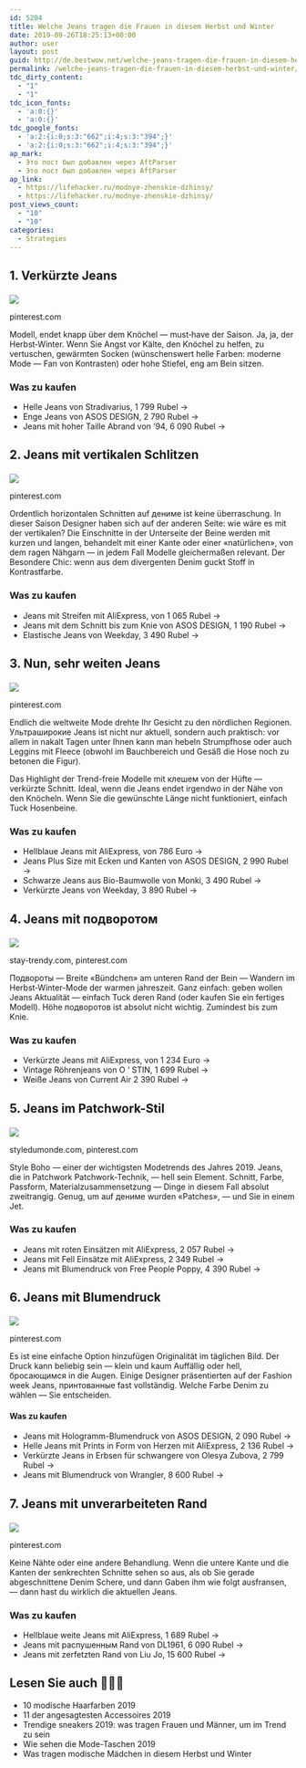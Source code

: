 ```yaml
---
id: 5204
title: Welche Jeans tragen die Frauen in diesem Herbst und Winter
date: 2019-09-26T18:25:13+00:00
author: user
layout: post
guid: http://de.bestwow.net/welche-jeans-tragen-die-frauen-in-diesem-herbst-und-winter/
permalink: /welche-jeans-tragen-die-frauen-in-diesem-herbst-und-winter/
tdc_dirty_content:
  - "1"
  - "1"
tdc_icon_fonts:
  - 'a:0:{}'
  - 'a:0:{}'
tdc_google_fonts:
  - 'a:2:{i:0;s:3:"662";i:4;s:3:"394";}'
  - 'a:2:{i:0;s:3:"662";i:4;s:3:"394";}'
ap_mark:
  - Это пост был добавлен через AftParser
  - Это пост был добавлен через AftParser
ap_link:
  - https://lifehacker.ru/modnye-zhenskie-dzhinsy/
  - https://lifehacker.ru/modnye-zhenskie-dzhinsy/
post_views_count:
  - "10"
  - "10"
categories:
  - Strategies
---
```

## 1. Verkürzte Jeans<figure>

![](http://de.bestwow.net/wp-content/uploads/2019/09/kakie-dzhinsy-nosit-zhenschinam-etoy-osen-yu-i-zimoy-1.jpg) <figcaption>pinterest.com</figcaption></figure> 

Modell, endet knapp über dem Knöchel — must‑have der Saison. Ja, ja, der Herbst‑Winter. Wenn Sie Angst vor Kälte, den Knöchel zu helfen, zu vertuschen, gewärmten Socken (wünschenswert helle Farben: moderne Mode — Fan von Kontrasten) oder hohe Stiefel, eng am Bein sitzen.

### Was zu kaufen

  * Helle Jeans von Stradivarius, 1 799 Rubel →
  * Enge Jeans von ASOS DESIGN, 2 790 Rubel →
  * Jeans mit hoher Taille Abrand von &#8217;94, 6 090 Rubel → 

## 2. Jeans mit vertikalen Schlitzen<figure>

![](http://de.bestwow.net/wp-content/uploads/2019/09/kakie-dzhinsy-nosit-zhenschinam-etoy-osen-yu-i-zimoy-2.jpg) <figcaption>pinterest.com</figcaption></figure> 

Ordentlich horizontalen Schnitten auf дениме ist keine überraschung. In dieser Saison Designer haben sich auf der anderen Seite: wie wäre es mit der vertikalen? Die Einschnitte in der Unterseite der Beine werden mit kurzen und langen, behandelt mit einer Kante oder einer «natürlichen», von dem ragen Nähgarn — in jedem Fall Modelle gleichermaßen relevant. Der Besondere Chic: wenn aus dem divergenten Denim guckt Stoff in Kontrastfarbe.

### Was zu kaufen

  * Jeans mit Streifen mit AliExpress, von 1 065 Rubel →
  * Jeans mit dem Schnitt bis zum Knie von ASOS DESIGN, 1 190 Rubel → 
  * Elastische Jeans von Weekday, 3 490 Rubel →

## 3. Nun, sehr weiten Jeans<figure>

![](http://de.bestwow.net/wp-content/uploads/2019/09/kakie-dzhinsy-nosit-zhenschinam-etoy-osen-yu-i-zimoy-3.jpg) <figcaption>pinterest.com</figcaption></figure> 

Endlich die weltweite Mode drehte Ihr Gesicht zu den nördlichen Regionen. Ультраширокие Jeans ist nicht nur aktuell, sondern auch praktisch: vor allem in nakalt Tagen unter Ihnen kann man hebeln Strumpfhose oder auch Leggins mit Fleece (obwohl im Bauchbereich und Gesäß die Hose noch zu betonen die Figur).

Das Highlight der Trend-freie Modelle mit клешем von der Hüfte — verkürzte Schnitt. Ideal, wenn die Jeans endet irgendwo in der Nähe von den Knöcheln. Wenn Sie die gewünschte Länge nicht funktioniert, einfach Tuck Hosenbeine.

### Was zu kaufen

  * Hellblaue Jeans mit AliExpress, von 786 Euro → 
  * Jeans Plus Size mit Ecken und Kanten von ASOS DESIGN, 2 990 Rubel → 
  * Schwarze Jeans aus Bio-Baumwolle von Monki, 3 490 Rubel →
  * Verkürzte Jeans von Weekday, 3 890 Rubel → 

## 4. Jeans mit подворотом<figure>

![](http://de.bestwow.net/wp-content/uploads/2019/09/kakie-dzhinsy-nosit-zhenschinam-etoy-osen-yu-i-zimoy-4.jpg) <figcaption>stay-trendy.com, pinterest.com</figcaption></figure> 

Подвороты — Breite «Bündchen» am unteren Rand der Bein — Wandern im Herbst‑Winter-Mode der warmen jahreszeit. Ganz einfach: geben wollen Jeans Aktualität — einfach Tuck deren Rand (oder kaufen Sie ein fertiges Modell). Höhe подворотов ist absolut nicht wichtig. Zumindest bis zum Knie.

### Was zu kaufen

  * Verkürzte Jeans mit AliExpress, von 1 234 Euro → 
  * Vintage Röhrenjeans von O &#8216; STIN, 1 699 Rubel →
  * Weiße Jeans von Current Air 2 390 Rubel → 

## 5. Jeans im Patchwork-Stil<figure>

![](http://de.bestwow.net/wp-content/uploads/2019/09/kakie-dzhinsy-nosit-zhenschinam-etoy-osen-yu-i-zimoy-5.jpg) <figcaption>styledumonde.com, pinterest.com</figcaption></figure> 

Style Boho — einer der wichtigsten Modetrends des Jahres 2019. Jeans, die in Patchwork Patchwork-Technik, — hell sein Element. Schnitt, Farbe, Passform, Materialzusammensetzung — Dinge in diesem Fall absolut zweitrangig. Genug, um auf дениме wurden «Patches», — und Sie in einem Jet.

### Was zu kaufen

  * Jeans mit roten Einsätzen mit AliExpress, 2 057 Rubel →
  * Jeans mit Fell Einsätze mit AliExpress, 2 349 Rubel →
  * Jeans mit Blumendruck von Free People Poppy, 4 390 Rubel →

## 6. Jeans mit Blumendruck<figure>

![](http://de.bestwow.net/wp-content/uploads/2019/09/kakie-dzhinsy-nosit-zhenschinam-etoy-osen-yu-i-zimoy-6.jpg) <figcaption>pinterest.com</figcaption></figure> 

Es ist eine einfache Option hinzufügen Originalität im täglichen Bild. Der Druck kann beliebig sein — klein und kaum Auffällig oder hell, бросающимся in die Augen. Einige Designer präsentierten auf der Fashion week Jeans, принтованные fast vollständig. Welche Farbe Denim zu wählen — Sie entscheiden.

#### Was zu kaufen

  * Jeans mit Hologramm-Blumendruck von ASOS DESIGN, 2 090 Rubel → 
  * Helle Jeans mit Prints in Form von Herzen mit AliExpress, 2 136 Rubel →
  * Verkürzte Jeans in Erbsen für schwangere von Olesya Zubova, 2 799 Rubel → 
  * Jeans mit Blumendruck von Wrangler, 8 600 Rubel → 

## 7. Jeans mit unverarbeiteten Rand<figure>

![](http://de.bestwow.net/wp-content/uploads/2019/09/kakie-dzhinsy-nosit-zhenschinam-etoy-osen-yu-i-zimoy-7.jpg) <figcaption>pinterest.com</figcaption></figure> 

Keine Nähte oder eine andere Behandlung. Wenn die untere Kante und die Kanten der senkrechten Schnitte sehen so aus, als ob Sie gerade abgeschnittene Denim Schere, und dann Gaben ihm wie folgt ausfransen, — dann hast du wirklich die aktuellen Jeans.

### Was zu kaufen

  * Hellblaue weite Jeans mit AliExpress, 1 689 Rubel → 
  * Jeans mit распушенным Rand von DL1961, 6 090 Rubel → 
  * Jeans mit zerfetzten Rand von Liu Jo, 15 600 Rubel → 

<div>
  <h2 class="read-also__title">
    <span>Lesen Sie auch</span> <span>👠💄👛 </span>
  </h2>
  
  <ul class="read-also__list">
    <li>
      10 modische Haarfarben 2019
    </li>
    <li>
      11 der angesagtesten Accessoires 2019
    </li>
    <li>
      Trendige sneakers 2019: was tragen Frauen und Männer, um im Trend zu sein
    </li>
    <li>
      Wie sehen die Mode-Taschen 2019
    </li>
    <li>
      Was tragen modische Mädchen in diesem Herbst und Winter
    </li>
  </ul>
</div>